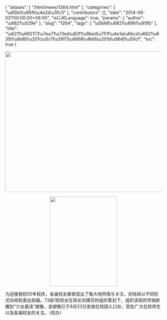 {
    "aliases": [
        "/html/news/1264.html"
    ],
    "categories": [
        "\u65b0\u95fb\u4e2d\u5fc3"
    ],
    "contributors": [],
    "date": "2014-09-03T00:00:00+08:00",
    "isCJKLanguage": true,
    "params": {
        "author": "\u6821\u529e"
    },
    "slug": "1264",
    "tags": [
        "\u5b66\u6821\u8981\u95fb"
    ],
    "title": "\u6211\u682173\u7ea71\u73ed\u82f1\u8bed\u751f\u4e3a\u6bcd\u6821\u6350\u8d60\u201c\u5c11\u5973\u6668\u8bfb\u201d\u96d5\u50cf",
    "toc": true
}


<img
    src="https://cdn.tfls.online/mirror/full/2df9862b03e942245d7d38efc425ea0e0d1bac08.jpg"
    style="display:block;margin-left:auto;margin-right:auto;"
    decoding="async"
    fetchpriority="auto"
    loading="lazy"
    height="451"
    width="600"
/>





<img
    src="https://cdn.tfls.online/mirror/full/7687c436c096ff483aa2b2b7d84d52e374745c65.jpg"
    style="display:block;margin-left:auto;margin-right:auto;"
    decoding="async"
    fetchpriority="auto"
    loading="lazy"
    height="288"
    width="216"
/>




  





为迎接我校50年校庆，各届校友都表现出了极大地热情与关注，并陆续以不同形式向母校表达祝福。73级1班校友在班长何建芬的组织策划下，组织该班同学捐款雕刻“少女晨读”塑像，该塑像已于8月23日安放在校园入口处，受到广大在校师生以及各届校友的关注。（校办）




  



